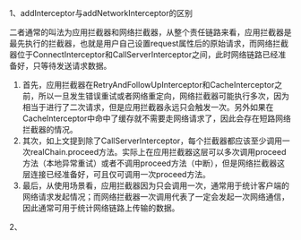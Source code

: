 1、addInterceptor与addNetworkInterceptor的区别

二者通常的叫法为应用拦截器和网络拦截器，从整个责任链路来看，应用拦截器是最先执行的拦截器，也就是用户自己设置request属性后的原始请求，而网络拦截器位于ConnectInterceptor和CallServerInterceptor之间，此时网络链路已经准备好，只等待发送请求数据。

1. 首先，应用拦截器在RetryAndFollowUpInterceptor和CacheInterceptor之前，所以一旦发生错误重试或者网络重定向，网络拦截器可能执行多次，因为相当于进行了二次请求，但是应用拦截器永远只会触发一次。另外如果在CacheInterceptor中命中了缓存就不需要走网络请求了，因此会存在短路网络拦截器的情况。
2. 其次，如上文提到除了CallServerInterceptor，每个拦截器都应该至少调用一次realChain.proceed方法。实际上在应用拦截器这层可以多次调用proceed方法（本地异常重试）或者不调用proceed方法（中断），但是网络拦截器这层连接已经准备好，可且仅可调用一次proceed方法。
3. 最后，从使用场景看，应用拦截器因为只会调用一次，通常用于统计客户端的网络请求发起情况；而网络拦截器一次调用代表了一定会发起一次网络通信，因此通常可用于统计网络链路上传输的数据。

2、